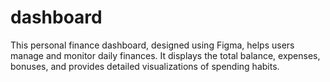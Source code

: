 # dashboard
This personal finance dashboard, designed using Figma, helps users manage and monitor daily finances. It displays the total balance, expenses, bonuses, and provides detailed visualizations of spending habits.
